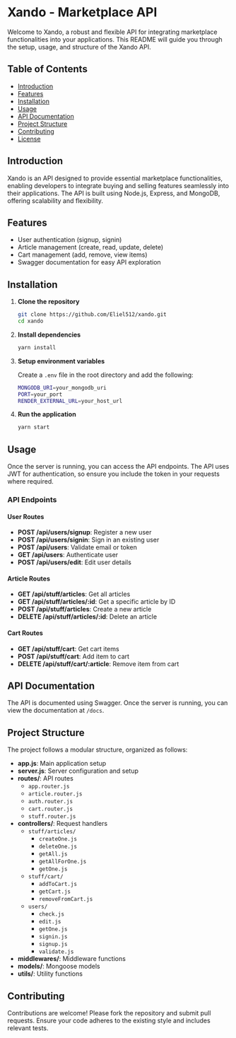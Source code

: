 # Xando - Marketplace API

Welcome to Xando, a robust and flexible API for integrating marketplace functionalities into your applications. This README will guide you through the setup, usage, and structure of the Xando API.

## Table of Contents

- [Introduction](#introduction)
- [Features](#features)
- [Installation](#installation)
- [Usage](#usage)
- [API Documentation](#api-documentation)
- [Project Structure](#project-structure)
- [Contributing](#contributing)
- [License](#license)

## Introduction

Xando is an API designed to provide essential marketplace functionalities, enabling developers to integrate buying and selling features seamlessly into their applications. The API is built using Node.js, Express, and MongoDB, offering scalability and flexibility.

## Features

- User authentication (signup, signin)
- Article management (create, read, update, delete)
- Cart management (add, remove, view items)
- Swagger documentation for easy API exploration

## Installation

1. **Clone the repository**
   ```bash
   git clone https://github.com/Eliel512/xando.git
   cd xando
   ```

2. **Install dependencies**
   ```bash
   yarn install
   ```

3. **Setup environment variables**

   Create a `.env` file in the root directory and add the following:
   ```bash
   MONGODB_URI=your_mongodb_uri
   PORT=your_port
   RENDER_EXTERNAL_URL=your_host_url
   ```

4. **Run the application**
   ```bash
   yarn start
   ```

## Usage

Once the server is running, you can access the API endpoints. The API uses JWT for authentication, so ensure you include the token in your requests where required.

### API Endpoints

#### User Routes

- **POST /api/users/signup**: Register a new user
- **POST /api/users/signin**: Sign in an existing user
- **POST /api/users**: Validate email or token
- **GET /api/users**: Authenticate user
- **POST /api/users/edit**: Edit user details

#### Article Routes

- **GET /api/stuff/articles**: Get all articles
- **GET /api/stuff/articles/:id**: Get a specific article by ID
- **POST /api/stuff/articles**: Create a new article
- **DELETE /api/stuff/articles/:id**: Delete an article

#### Cart Routes

- **GET /api/stuff/cart**: Get cart items
- **POST /api/stuff/cart**: Add item to cart
- **DELETE /api/stuff/cart/:article**: Remove item from cart

## API Documentation

The API is documented using Swagger. Once the server is running, you can view the documentation at `/docs`.

## Project Structure

The project follows a modular structure, organized as follows:

- **app.js**: Main application setup
- **server.js**: Server configuration and setup
- **routes/**: API routes
  - `app.router.js`
  - `article.router.js`
  - `auth.router.js`
  - `cart.router.js`
  - `stuff.router.js`
- **controllers/**: Request handlers
  - `stuff/articles/`
    - `createOne.js`
    - `deleteOne.js`
    - `getAll.js`
    - `getAllForOne.js`
    - `getOne.js`
  - `stuff/cart/`
    - `addToCart.js`
    - `getCart.js`
    - `removeFromCart.js`
  - `users/`
    - `check.js`
    - `edit.js`
    - `getOne.js`
    - `signin.js`
    - `signup.js`
    - `validate.js`
- **middlewares/**: Middleware functions
- **models/**: Mongoose models
- **utils/**: Utility functions

## Contributing

Contributions are welcome! Please fork the repository and submit pull requests. Ensure your code adheres to the existing style and includes relevant tests.